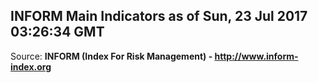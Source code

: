 ## INFORM Main Indicators as of Sun, 23 Jul 2017 03:26:34 GMT

Source: **INFORM (Index For Risk Management) - http://www.inform-index.org**